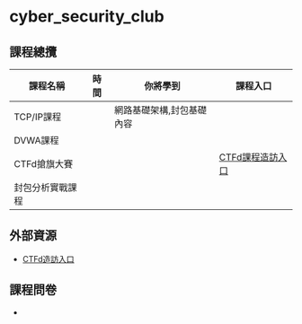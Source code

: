 # cyber_security_club
## 課程總攬
|課程名稱|時間|你將學到|課程入口|
|--|--|--|--|
|TCP/IP課程||網路基礎架構,封包基礎內容||
|DVWA課程||||
|CTFd搶旗大賽|||[CTFd課程造訪入口](https://github.com/shawnhuang125/CTFd)|
|封包分析實戰課程||||
## 外部資源
- [CTFd造訪入口](https://github.com/shawnhuang125/CTFd)
## 課程問卷
- 
